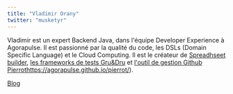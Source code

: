 ```yaml
---
title: "Vladimir Orany"
twitter: "musketyr"
---
```


Vladimir est un expert Backend Java, dans l'équipe Developer Experience
à Agorapulse. Il est passionné par la qualité du code, les DSLs (Domain
Specific Language) et le Cloud Computing. Il est le créateur de
[Spreadhseet builder](https://spreadsheet.dsl.builders),
[les frameworks de tests Gru&Dru](https://medium.com/agorapulse-stories/how-to-test-micronaut-with-gru-9ef8f8093ecb)
et [l'outil de gestion Github Pierrot](https://agorapulse.github.io/pierrot/)<https://agorapulse.github.io/pierrot/>).

[Blog](https://musketyr.medium.com/)
